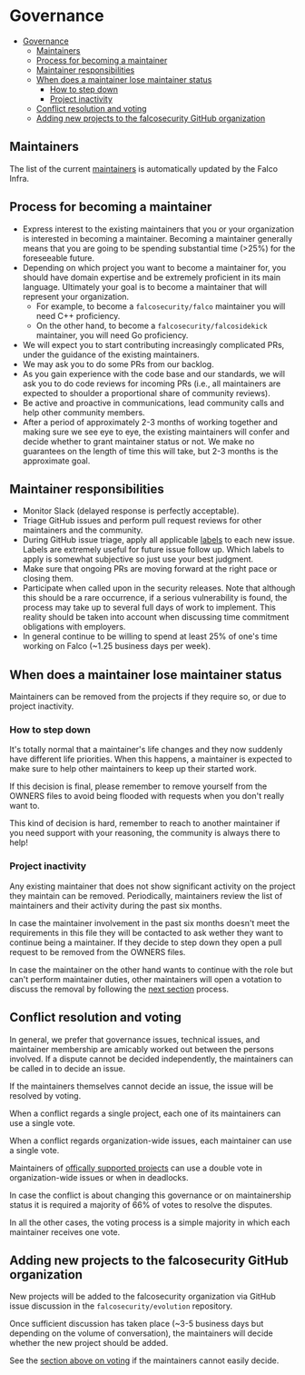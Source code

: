 # Governance

- [Governance](#governance)
  - [Maintainers](#maintainers)
  - [Process for becoming a maintainer](#process-for-becoming-a-maintainer)
  - [Maintainer responsibilities](#maintainer-responsibilities)
  - [When does a maintainer lose maintainer status](#when-does-a-maintainer-lose-maintainer-status)
    - [How to step down](#how-to-step-down)
    - [Project inactivity](#project-inactivity)
  - [Conflict resolution and voting](#conflict-resolution-and-voting)
  - [Adding new projects to the falcosecurity GitHub organization](#adding-new-projects-to-the-falcosecurity-github-organization)

## Maintainers

The list of the current [maintainers](./maintainers.yaml) is automatically updated by the Falco Infra.

## Process for becoming a maintainer

- Express interest to the existing maintainers that you or your organization is interested in becoming a
  maintainer. Becoming a maintainer generally means that you are going to be spending substantial
  time (>25%) for the foreseeable future.
- Depending on which project you want to become a maintainer for, you should have domain expertise and be extremely
  proficient in its main language. Ultimately your goal is to become a maintainer that will represent your
  organization.
  - For example, to become a `falcosecurity/falco` maintainer you will need C++ proficiency.
  - On the other hand, to become a `falcosecurity/falcosidekick` maintainer, you will need Go proficiency.
- We will expect you to start contributing increasingly complicated PRs, under the guidance
  of the existing maintainers.
- We may ask you to do some PRs from our backlog.
- As you gain experience with the code base and our standards, we will ask you to do code reviews
  for incoming PRs (i.e., all maintainers are expected to shoulder a proportional share of
  community reviews).
- Be active and proactive in communications, lead community calls and help other community members.
- After a period of approximately 2-3 months of working together and making sure we see eye to eye,
  the existing maintainers will confer and decide whether to grant maintainer status or not.
  We make no guarantees on the length of time this will take, but 2-3 months is the approximate
  goal.

## Maintainer responsibilities

- Monitor Slack (delayed response is perfectly acceptable).
- Triage GitHub issues and perform pull request reviews for other maintainers and the community.
- During GitHub issue triage, apply all applicable [labels](https://github.com/falcosecurity/falco/labels)
  to each new issue. Labels are extremely useful for future issue follow up. Which labels to apply
  is somewhat subjective so just use your best judgment.
- Make sure that ongoing PRs are moving forward at the right pace or closing them.
- Participate when called upon in the security releases. Note that although this should be a rare
  occurrence, if a serious vulnerability is found, the process may take up to several full days of
  work to implement. This reality should be taken into account when discussing time commitment
  obligations with employers.
- In general continue to be willing to spend at least 25% of one's time working on Falco (~1.25
  business days per week).

## When does a maintainer lose maintainer status

Maintainers can be removed from the projects if they require so, or due to project inactivity.

### How to step down

It's totally normal that a maintainer's life changes and they now suddenly have different life priorities.
When this happens, a maintainer is expected to make sure to help other maintainers to keep up their started work.

If this decision is final, please remember to remove yourself from the OWNERS files to avoid being flooded with requests
when you don't really want to.

This kind of decision is hard, remember to reach to another maintainer if you need support with your reasoning, the community
is always there to help!

### Project inactivity

Any existing maintainer that does not show significant activity on the project they maintain can be removed.
Periodically, maintainers review the list of maintainers and their activity during the past six months.

In case the maintainer involvement in the past six months doesn't meet the requirements in this file they will be contacted
to ask wether they want to continue being a maintainer. If they decide to step down they open a pull request to be removed from the OWNERS files.

In case the maintainer on the other hand wants to continue with the role but can't perform maintainer duties, other maintainers will open a votation to discuss the removal by following the [next section](#conflict-resolution-and-voting) process.

## Conflict resolution and voting

In general, we prefer that governance issues, technical issues, and maintainer membership are amicably worked out
between the persons involved. If a dispute cannot be decided independently, the maintainers can be
called in to decide an issue.

If the maintainers themselves cannot decide an issue, the issue will be resolved by voting.

When a conflict regards a single project, each one of its maintainers can use a single vote.

When a conflict regards organization-wide issues, each maintainer can use a single vote.

Maintainers of [offically supported projects](https://github.com/falcosecurity/evolution#official-support) can use a double vote in organization-wide issues or when in deadlocks.

In case the conflict is about changing this governance or on maintainership status it is required a majority of 66% of votes to resolve the disputes.

In all the other cases, the voting process is a simple majority in which each maintainer receives one vote.

## Adding new projects to the falcosecurity GitHub organization

New projects will be added to the falcosecurity organization via GitHub issue discussion in the `falcosecurity/evolution` repository.

Once sufficient discussion has taken place (~3-5 business
days but depending on the volume of conversation), the maintainers will
decide whether the new project should be added.

See the [section above on voting](#conflict-resolution-and-voting) if the maintainers cannot easily decide.
